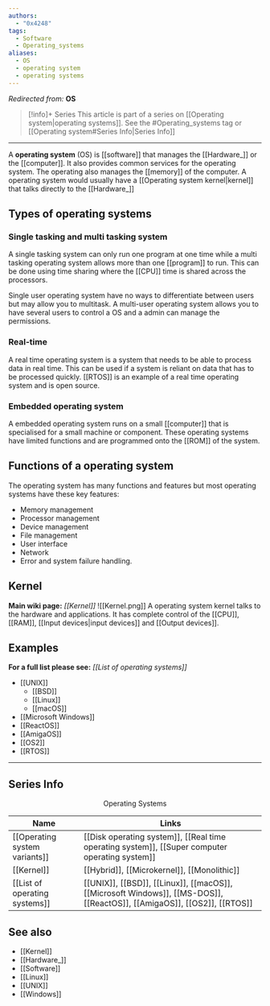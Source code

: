 ```yaml
---
authors: 
  - "0x4248"
tags:
  - Software
  - Operating_systems
aliases:
  - OS
  - operating system
  - operating systems
---
```

*Redirected from:* **OS**
> [!info]+ Series
> This article is part of a series on [[Operating system|operating systems]]. See the #Operating_systems tag or [[Operating system#Series Info|Series Info]]

<hr>

A **operating system** (OS) is [[software]] that manages the [[Hardware_]] or the [[computer]]. It also provides common services for the operating system. The operating also manages the [[memory]] of the computer. A operating system would usually have a [[Operating system kernel|kernel]] that talks directly to the [[Hardware_]]

## Types of operating systems
### Single tasking and multi tasking system
A single tasking system can only run one program at one time while a multi tasking operating system allows more than one [[program]] to run. This can be done using time sharing where the [[CPU]] time is shared across the processors. 
 
Single user operating system have no ways to differentiate between users but may allow you to multitask. A multi-user operating system allows you to have several users to control a OS and a admin can manage the permissions.
### Real-time
A real time operating system is a system that needs to be able to process data in real time. This can be used if a system is reliant on data that has to be processed quickly. [[RTOS]] is an example of a real time operating system and is open source.
### Embedded operating system
A embedded operating system runs on a small [[computer]] that is specialised for a small machine or component. These operating systems have limited functions and are programmed onto the [[ROM]] of the system.

## Functions of a operating system
The operating system has many functions and features but most operating systems have these key features:
- Memory management
- Processor management
- Device management
- File management
- User interface
- Network
- Error and system failure handling.
## Kernel
**Main wiki page:** *[[Kernel]]*
![[Kernel.png]]
A operating system kernel talks to the hardware and applications. It has complete control of the [[CPU]], [[RAM]], [[Input devices|input devices]] and [[Output devices]].
## Examples
**For a full list please see:** *[[List of operating systems]]*
- [[UNIX]]
	- [[BSD]]
	- [[Linux]]
	- [[macOS]]
- [[Microsoft Windows]]
- [[ReactOS]]
- [[AmigaOS]]
- [[OS2]]
- [[RTOS]]

___
## Series Info
<p style="text-align:center;margin:0;">Operating Systems</p>

| Name                          | Links                                                                                                                   |
| ----------------------------- | ----------------------------------------------------------------------------------------------------------------------- |
| [[Operating system variants]] | [[Disk operating system]], [[Real time operating system]], [[Super computer operating system]]                          |
| [[Kernel]]                    | [[Hybrid]], [[Microkernel]], [[Monolithic]]                                                                             |
| [[List of operating systems]] | [[UNIX]], [[BSD]], [[Linux]], [[macOS]], [[Microsoft Windows]], [[MS-DOS]], [[ReactOS]], [[AmigaOS]], [[OS2]], [[RTOS]] |

## See also
- [[Kernel]]
- [[Hardware_]]
- [[Software]]
- [[Linux]]
- [[UNIX]]
- [[Windows]]